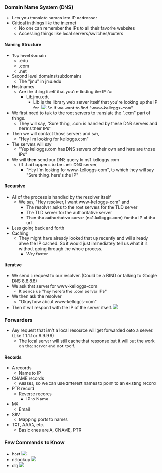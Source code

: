 ### Domain Name System (DNS)
- Lets you translate names into IP addresses
- Critical in things like the internet
	- No one can remember the IPs to all their favorite websites
	- Accessing things like local servers/switches/routers
#### Naming Structure
- Top level domain
	- .edu
	- .com
	- .net
- Second level domains/subdomains 
	- The "jmu" in jmu.edu
- Hostnames
	- Are the thing itself that you're finding the IP for. 
		- Lib.jmu.edu 
			- Lib is the library web server itself that you're looking up the IP for. 
**![](https://lh4.googleusercontent.com/O3wQc2PRboulEihJpDiL9cF7FfiXC8M2P4Z1Lg5tGDsQrBwV85foDbPdrRDP0QAHm6Q3fJ-Yjhf4e8WU5nnMvMvJgRjRHBMRQApXhjJHnoWDlZDKCr-CeTiU0UuBhQQ3dUuwSC6z8JtylOa6UEJyIrk)**
So if we want to find "www-kelloggs-com" 
- We first need to talk to the root servers to translate the ".com" part of things. 
	- They will say, "Sure thing, .com is handled by these DNS servers and here's their IPs"
- Then we will contact those servers and say,
	- "Hey I'm looking for kelloggs.com"
- The servers will say
	- "Yep kelloggs.com has DNS servers of their own and here are those IPs"
- We will **then** send our DNS query to ns1.kelloggs.com 
	- (If that happens to be their DNS server)
		- "Hey I'm looking for www-kelloggs-com", to which they will say "Sure thing, here's the IP"
#### Recursive
- All of the process is handled by the resolver itself
	- We say, "Hey resolver, I want www-kelloggs-com" and 
		- The resolver asks to the root servers for the TLD server
		- The TLD server for the authoritative server
		- Then the authoritative server (ns1.kelloggs.com) for the IP of the url
- Less going back and forth
- Caching
	- They might have already looked that up recently and will already ahve the IP cached. So it would just immediately tell us what it is without going through the whole process.
		- Way faster
#### Iterative
- We send a request to our resolver. (Could be a BIND or talking to Google DNS 8.8.8.8)
- We ask that server for www-kelloggs-com
	- It sends us "hey here's the .com server IPs"
- We then ask the resolver 
	- "Okay how about www-kelloggs-com"
- Then it will respond with the IP of the server itself. 
 **![](https://lh3.googleusercontent.com/LwxZTqvWdn6VtLtGOtLhxpH8qDRifElS3k0PPis5Xj3jPA77rRLbfGV4L1Kkhz8LfgU0QxJLW8aI7CTu_aMt8Q-kJTRnvKqdZVPhbZRkBPEFUDrHyc_Fg5mKkMEtZwRl_8Jf2M7ojH02UMIxKtIbn3Q)**
 ### Forwarders 
 - Any request that isn't a local resource will get forwarded onto a server. (Like 1.1.1.1 or 9.9.9.9)
	 - The local server will still cache that response but it will put the work on that server and not itself. 
#### Records
- A records
	- Name to IP 
- CNAME records
	- Aliases, so we can use different names to point to an existing record
- PTR record
	- Reverse records
		- IP to Name
- MX
	- Email
- SRV
	- Mapping ports to names
- TXT, AAAA, etc.
	- Basic ones are A, CNAME, PTR 
### Few Commands to Know
- host
**![](https://lh4.googleusercontent.com/ioENXvrrzrKbFJwp-H7hb3Aykmc9InZDt00p4iV_AOsKchx1iE_EGCyalT278hjBQP32kr7f1senykTvnC9M0Vd2oW950ogiwTyGPZtUsOV7VKFHg3vOFx9XN7wsMQi94KBvAujW9SMEPZ5DdAL8gBQ)**
- nslookup
**![](https://lh3.googleusercontent.com/HjEz_GU0E5I5Tb_1aDosnRvpS-ntEAbiO6zuv3M07ADDrtuPtDEXY39aaJ0QLx72r-SqqhlvV7FC-TA5mAW_M1rdwoSJYCr_DGH_kVMVxVjEQlPWgY0plaoQQgsHWMawfvzOMa1PfO-tIj9omdBXBIE)**
- dig
**![](https://lh3.googleusercontent.com/4Ix6HOOwo713MyalGvtuo2abCgksSALaes47KDP7xfjJXzXyLbcnmMHA4VxFFZ8pbXXeNbLcitgcmWSlnaJAlPqY1uSKQlk9RjR7E3cnkJTseMvWeVDGBN5W2sBiiJVD5PtYqYRonLpGXX_aT_I_Vck)**
